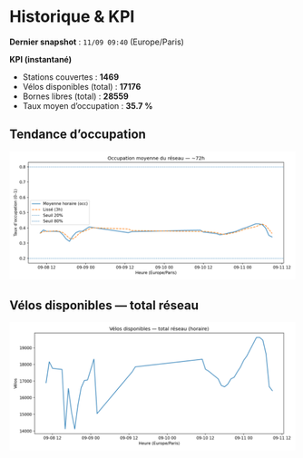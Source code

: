 # Historique & KPI

**Dernier snapshot** : `11/09 09:40` (Europe/Paris)

**KPI (instantané)**

- Stations couvertes : **1469**
- Vélos disponibles (total) : **17176**
- Bornes libres (total) : **28559**
- Taux moyen d’occupation : **35.7 %**

## Tendance d’occupation

![Mean occupancy](assets/figs/occupancy_last72h.png)

## Vélos disponibles — total réseau

![Bikes total](assets/figs/bikes_total_last72h.png)
